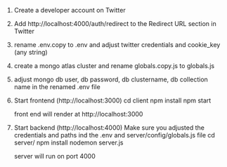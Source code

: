 1. Create a developer account on Twitter
2. Add http://localhost:4000/auth/redirect to the Redirect URL section in Twitter
3. rename .env.copy to .env and adjust twitter credentials and cookie_key (any string)
4. create a mongo atlas cluster and rename globals.copy.js to globals.js
5. adjust mongo  db user, db password, db clustername, db collection name in the renamed .env file

6. Start frontend (http://localhost:3000)
	 cd client
	 npm install
	 npm start

	 front end will render at http://localhost:3000


7. Start backend (http://localhost:4000)
	 Make sure you adjusted the credentials and paths ind the .env and server/config/globals.js file 
	 cd server/
	 npm install
	 nodemon server.js

	server will run on port 4000